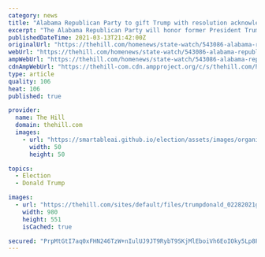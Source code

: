 ```yaml
---
category: news
title: "Alabama Republican Party to gift Trump with resolution acknowledging him as one of the 'greatest' presidents"
excerpt: "The Alabama Republican Party will honor former President Trump Donald Trump Pentagon takes heat for extending Guard's time at Capitol Fundraising spat points to Trump-GOP fissures Trump rally ..."
publishedDateTime: 2021-03-13T21:42:00Z
originalUrl: "https://thehill.com/homenews/state-watch/543086-alabama-republican-party-to-gift-trump-with-resolution-acknowledging-him"
webUrl: "https://thehill.com/homenews/state-watch/543086-alabama-republican-party-to-gift-trump-with-resolution-acknowledging-him"
ampWebUrl: "https://thehill.com/homenews/state-watch/543086-alabama-republican-party-to-gift-trump-with-resolution-acknowledging-him?amp"
cdnAmpWebUrl: "https://thehill-com.cdn.ampproject.org/c/s/thehill.com/homenews/state-watch/543086-alabama-republican-party-to-gift-trump-with-resolution-acknowledging-him?amp"
type: article
quality: 106
heat: 106
published: true

provider:
  name: The Hill
  domain: thehill.com
  images:
    - url: "https://smartableai.github.io/election/assets/images/organizations/thehill.com-50x50.jpg"
      width: 50
      height: 50

topics:
  - Election
  - Donald Trump

images:
  - url: "https://thehill.com/sites/default/files/trumpdonald_02282021getty.jpg"
    width: 980
    height: 551
    isCached: true

secured: "PrpMtGtI7aq0xFHN246TzW+nIulUJ9JT9RybT9SKjMlEboiVh6EoIOky5Lp8PMYTSAnrjg5ExkLQWp27rdYdGI7l0qcV3PNrdvIrDpCMDm9GxwfLEViJERsiFzipCHh4U1XLGaWE1bERwycMGknJiSmh8plPOSMw+WgCC9s8ZZwm26o4y81NS6b8Qvt+cZbow4c61pens3MAY7kgrdubZD4OjInYLVOeMzdAYirPfKSaaygjDVJ2iSDwRZ89PR9PpkiX5mXGoa7PDuyHybpn/xVmBjZWx3L5BQT256f349/frj9Gu9ifoB9u0esHY10UcmH2JHykEORA/vo1Z04Q3+KFj24N5LC7ze2dJwLXmYg=;FFnAVhTfrxyh4qN/qQU0Zg=="
---
```


